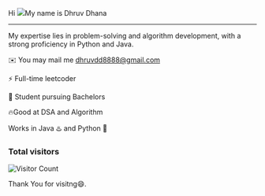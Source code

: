 Hi ![](https://user-images.githubusercontent.com/18350557/176309783-0785949b-9127-417c-8b55-ab5a4333674e.gif)My name is Dhruv Dhana

-------------------------------
My expertise lies in problem-solving and algorithm development, with a strong proficiency in Python and Java. 

✉️ You may mail me [dhruvdd8888@gmail.com](mailto:dhruvdd8888@gmail.com)
  
⚡ Full-time leetcoder

🌱 Student pursuing Bachelors

🔥Good at DSA and Algorithm 

Works in Java ♨️ and Python 🐍


### Total visitors

![Visitor Count](https://profile-counter.glitch.me/dhruvdd8888/count.svg)

Thank You for visitng😄.
